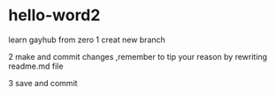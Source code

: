# hello-word2
learn gayhub from zero
1
creat new branch

2
make and commit changes ,remember to tip your reason by rewriting readme.md file

3
save and commit

